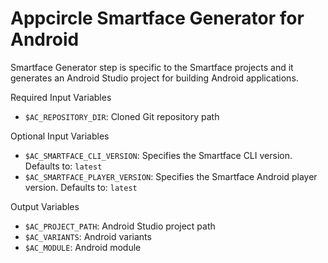 # Appcircle Smartface Generator for Android

Smartface Generator step is specific to the Smartface projects and it generates an Android Studio project for building Android applications. 

Required Input Variables
- `$AC_REPOSITORY_DIR`: Cloned Git repository path

Optional Input Variables
- `$AC_SMARTFACE_CLI_VERSION`: Specifies the Smartface CLI version. Defaults to: `latest`
- `$AC_SMARTFACE_PLAYER_VERSION`: Specifies the Smartface Android player version. Defaults to: `latest`

Output Variables
- `$AC_PROJECT_PATH`: Android Studio project path
- `$AC_VARIANTS`: Android variants
- `$AC_MODULE`: Android module
